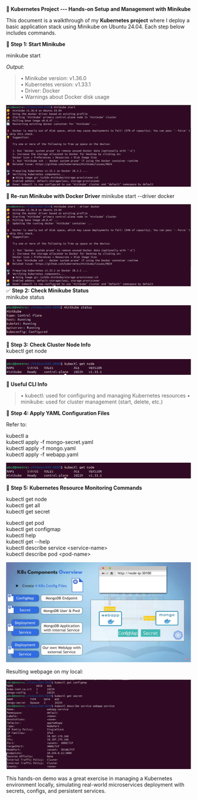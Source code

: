 **🚀 Kubernetes Project --- Hands-on Setup and Management with
Minikube**

This document is a walkthrough of my **Kubernetes project** where I
deploy a basic application stack using Minikube on Ubuntu 24.04. Each
step below includes commands.

**🚀 Step 1: Start Minikube**

minikube start

*Output:*

> • Minikube version: v1.36.0\
> • Kubernetes version: v1.33.1\
> • Driver: Docker\
> • Warnings about Docker disk usage

![](media/image1.png)

**🚀 Re-run Minikube with Docker Driver** minikube start \--driver
docker

![](media/image2.png)
✅ **Step 2: Check Minikube Status**\
minikube status

![](media/image3.png)

**🚀 Step 3: Check Cluster Node Info**\
kubectl get node

![](media/image4.png)

**🚀 Useful CLI Info**

> • kubectl: used for configuring and managing Kubernetes resources •
> minikube: used for cluster management (start, delete, etc.)

**🚀 Step 4: Apply YAML Configuration Files**

Refer to:

kubectl a\
kubectl apply -f mongo-secret.yaml\
kubectl apply -f mongo.yaml\
kubectl apply -f webapp.yaml

![](media/image4.png)

**🚀 Step 5: Kubernetes Resource Monitoring Commands**

kubectl get node\
kubectl get all\
kubectl get secret

kubectl get pod\
kubectl get configmap\
kubectl help\
kubectl get \--help\
kubectl describe service \<service-name\>\
kubectl describe pod \<pod-name\>

![](media/image5.png)

Resulting webpage on my local:

![](media/image6.png)

This hands-on demo was a great exercise in managing a Kubernetes
environment locally, simulating real-world microservices deployment with
secrets, configs, and persistent services.
